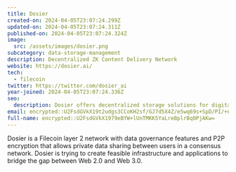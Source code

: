 ```yaml
---
title: Dosier
created-on: 2024-04-05T23:07:24.299Z
updated-on: 2024-04-05T23:07:24.311Z
published-on: 2024-04-05T23:07:24.324Z
image:
  src: /assets/images/dosier.png
subcategory: data-storage-management
description: Decentralized ZK Content Delivery Network
website: https://dosier.ai/
tech:
  - filecoin
twitter: https://twitter.com/dosier_ai
year-joined: 2024-04-05T23:07:24.336Z
seo:
  description: Dosier offers decentralized storage solutions for digital documents.
email: encrypted::U2FsdGVkX19t2udgs3CCoKH2sf/GJ7d5X4Z/e5wq69s+SpD/PI/+nMSwfelUevLy
full-name: encrypted::U2FsdGVkX1979eBYW+lUnTMKK5YaLreBplrBq0PjAKw=
---
```


Dosier is a Filecoin layer 2 network with data governance features and P2P encryption that allows private data sharing between users in a consensus network. Dosier is trying to create feasible infrastructure and applications to bridge the gap between Web 2.0 and Web 3.0.
